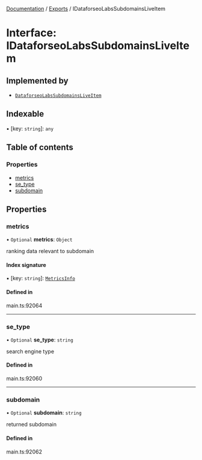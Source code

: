 [Documentation](../README.md) / [Exports](../modules.md) / IDataforseoLabsSubdomainsLiveItem

# Interface: IDataforseoLabsSubdomainsLiveItem

## Implemented by

- [`DataforseoLabsSubdomainsLiveItem`](../classes/DataforseoLabsSubdomainsLiveItem.md)

## Indexable

▪ [key: `string`]: `any`

## Table of contents

### Properties

- [metrics](IDataforseoLabsSubdomainsLiveItem.md#metrics)
- [se\_type](IDataforseoLabsSubdomainsLiveItem.md#se_type)
- [subdomain](IDataforseoLabsSubdomainsLiveItem.md#subdomain)

## Properties

### metrics

• `Optional` **metrics**: `Object`

ranking data relevant to subdomain

#### Index signature

▪ [key: `string`]: [`MetricsInfo`](../classes/MetricsInfo.md)

#### Defined in

main.ts:92064

___

### se\_type

• `Optional` **se\_type**: `string`

search engine type

#### Defined in

main.ts:92060

___

### subdomain

• `Optional` **subdomain**: `string`

returned subdomain

#### Defined in

main.ts:92062
